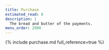 ```yaml
---
title: Purchase
estimated_read: 8
description: |
  The bread and butter of the payments.
menu_order: 2900
---
```


{% include purchase.md full_reference=true %}
